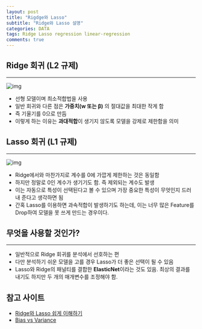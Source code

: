 ```yaml
---  
layout: post  
title: "Rigdge와 Lasso"
subtitle: "Ridge와 Lasso 설명"  
categories: DATA
tags: Ridge Lasso regression linear-regression
comments: true  
---  
```



## Ridge 회귀 (L2 규제)
---

![img](https://sangminje.github.io/assets/img/ridge_lasso/img1.png)


 - 선형 모델이며 최소적합법을 사용
 - 일반 회귀와 다른 점은 **가중치(w 또는 β)** 의 절대값을 최대한 작게 함
 - 즉 기울기를 0으로 만듬
 - 이렇게 하는 이유는 **과대적합**이 생기지 않도록 모델을 강제로 제한함을 의미



## Lasso 회귀 (L1 규제)
---

![img](https://sangminje.github.io/assets/img/ridge_lasso/img2.png)

- Ridge에서와 마찬가지로 계수를 0에 가깝게 제한하는 것은 동일함
- 하지만 정말로 0인 계수가 생기기도 함. 즉 제외되는 계수도 발생
- 이는 자동으로 특성이 선택된다고 볼 수 있으며 가장 중요한 특성이 무엇인지 드러내 준다고 생각하면 됨
- 간혹 Lasso를 이용하면 과속적합이 발생하기도 하는데, 이는 너무 많은 Feature를 Drop하여 모델을 못 쓰게 만드는 경우이다.


## 무엇을 사용할 것인가?
---

- 일반적으로 Ridge 회귀를 분석에서 선호하는 편
- 다만 분석하기 쉬운 모델을 고를 경우 Lasso가 더 좋은 선택이 될 수 있음
- Lasso와 Ridge의 패널티를 결합한 **ElasticNet**이라는 것도 있음. 최상의 결과를 내기도 하지만 두 개의 매개변수를 조정해야 함.

## 참고 사이트
- [Ridge와 Lasso 쉽게 이해하기](https://rk1993.tistory.com/entry/Ridge-regression%EC%99%80-Lasso-regression-%EC%89%BD%EA%B2%8C-%EC%9D%B4%ED%95%B4%ED%95%98%EA%B8%B0)
- [Bias vs Variance](https://modulabs-biomedical.github.io/Bias_vs_Variance)